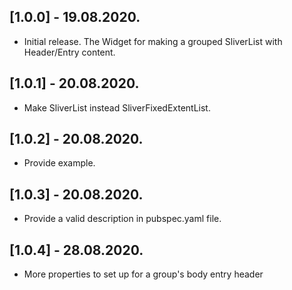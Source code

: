 ## [1.0.0] - 19.08.2020.

* Initial release. The Widget for making a grouped SliverList with Header/Entry content.

## [1.0.1] - 20.08.2020.

* Make SliverList instead SliverFixedExtentList.

## [1.0.2] - 20.08.2020.

* Provide example.

## [1.0.3] - 20.08.2020.

* Provide a valid description in pubspec.yaml file.

## [1.0.4] - 28.08.2020.

* More properties to set up for a group's body entry header